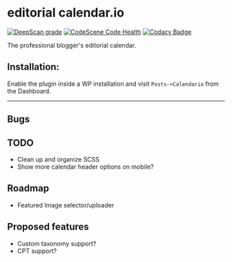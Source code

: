 # editorial calendar.io

[![DeepScan grade](https://deepscan.io/api/teams/13521/projects/16500/branches/356708/badge/grade.svg)](https://deepscan.io/dashboard#view=project&tid=13521&pid=16500&bid=356708) [![CodeScene Code Health](https://codescene.io/projects/14313/status-badges/code-health)](https://codescene.io/projects/14313)
[![Codacy Badge](https://app.codacy.com/project/badge/Grade/30d73f826c774f6ba8437003efef22b2)](https://www.codacy.com?utm_source=github.com&amp;utm_medium=referral&amp;utm_content=roundhousedesigns/calendario&amp;utm_campaign=Badge_Grade)

The professional blogger's editorial calendar.

## Installation:

Enable the plugin inside a WP installation and visit `Posts->Calendario` from the Dashboard.

---

## Bugs

## TODO

-   Clean up and organize SCSS
-   Show more calendar header options on mobile?

## Roadmap

-   Featured Image selector/uploader

## Proposed features

-   Custom taxonomy support?
-   CPT support?
